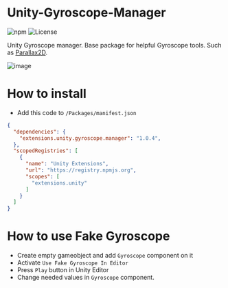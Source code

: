 # Unity-Gyroscope-Manager
![npm](https://img.shields.io/npm/v/extensions.unity.gyroscope.manager) ![License](https://img.shields.io/github/license/IvanMurzak/Unity-Gyroscope-Manager)

Unity Gyroscope manager. Base package for helpful Gyroscope tools. Such as [Parallax2D](https://github.com/IvanMurzak/Unity-Gyroscope-Parallax2D).

![image](https://user-images.githubusercontent.com/9135028/166438638-824e9d6c-62ad-413b-91cb-add4e42e6a4b.png)

# How to install
- Add this code to <code>/Packages/manifest.json</code>
```json
{
  "dependencies": {
    "extensions.unity.gyroscope.manager": "1.0.4",
  },
  "scopedRegistries": [
    {
      "name": "Unity Extensions",
      "url": "https://registry.npmjs.org",
      "scopes": [
        "extensions.unity"
      ]
    }
  ]
}
```

# How to use Fake Gyroscope
- Create empty gameobject and add `Gyroscope` component on it
- Activate `Use Fake Gyroscope In Editor`
- Press `Play` button in Unity Editor
- Change needed values in `Gyroscope` component.
